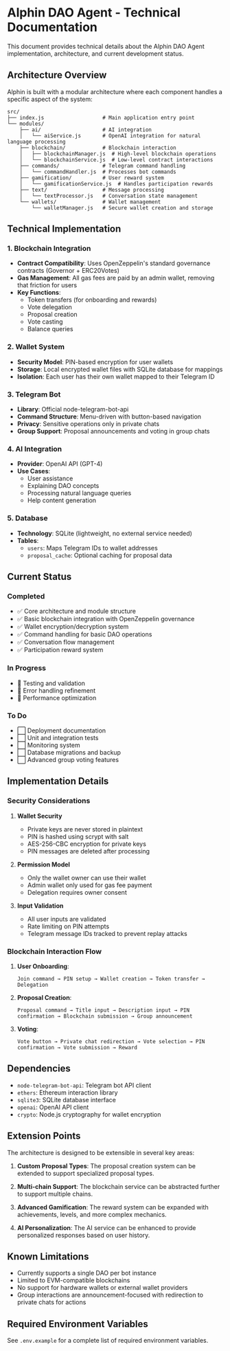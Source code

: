 # Alphin DAO Agent - Technical Documentation

This document provides technical details about the Alphin DAO Agent implementation, architecture, and current development status.

## Architecture Overview

Alphin is built with a modular architecture where each component handles a specific aspect of the system:

```
src/
├── index.js                   # Main application entry point
└── modules/
    ├── ai/                    # AI integration
    │   └── aiService.js       # OpenAI integration for natural language processing
    ├── blockchain/            # Blockchain interaction
    │   ├── blockchainManager.js  # High-level blockchain operations
    │   └── blockchainService.js  # Low-level contract interactions
    ├── commands/              # Telegram command handling
    │   └── commandHandler.js  # Processes bot commands
    ├── gamification/          # User reward system
    │   └── gamificationService.js  # Handles participation rewards
    ├── text/                  # Message processing
    │   └── textProcessor.js   # Conversation state management
    └── wallets/               # Wallet management
        └── walletManager.js   # Secure wallet creation and storage
```

## Technical Implementation

### 1. Blockchain Integration

- **Contract Compatibility**: Uses OpenZeppelin's standard governance contracts (Governor + ERC20Votes)
- **Gas Management**: All gas fees are paid by an admin wallet, removing that friction for users
- **Key Functions**:
  - Token transfers (for onboarding and rewards)
  - Vote delegation
  - Proposal creation
  - Vote casting
  - Balance queries

### 2. Wallet System

- **Security Model**: PIN-based encryption for user wallets
- **Storage**: Local encrypted wallet files with SQLite database for mappings
- **Isolation**: Each user has their own wallet mapped to their Telegram ID

### 3. Telegram Bot

- **Library**: Official node-telegram-bot-api
- **Command Structure**: Menu-driven with button-based navigation
- **Privacy**: Sensitive operations only in private chats
- **Group Support**: Proposal announcements and voting in group chats

### 4. AI Integration

- **Provider**: OpenAI API (GPT-4)
- **Use Cases**:
  - User assistance
  - Explaining DAO concepts
  - Processing natural language queries
  - Help content generation

### 5. Database

- **Technology**: SQLite (lightweight, no external service needed)
- **Tables**:
  - `users`: Maps Telegram IDs to wallet addresses
  - `proposal_cache`: Optional caching for proposal data

## Current Status

### Completed
- ✅ Core architecture and module structure
- ✅ Basic blockchain integration with OpenZeppelin governance
- ✅ Wallet encryption/decryption system
- ✅ Command handling for basic DAO operations
- ✅ Conversation flow management
- ✅ Participation reward system

### In Progress
- 🔄 Testing and validation
- 🔄 Error handling refinement
- 🔄 Performance optimization

### To Do
- ⬜ Deployment documentation
- ⬜ Unit and integration tests
- ⬜ Monitoring system
- ⬜ Database migrations and backup
- ⬜ Advanced group voting features

## Implementation Details

### Security Considerations

1. **Wallet Security**
   - Private keys are never stored in plaintext
   - PIN is hashed using scrypt with salt
   - AES-256-CBC encryption for private keys
   - PIN messages are deleted after processing

2. **Permission Model**
   - Only the wallet owner can use their wallet
   - Admin wallet only used for gas fee payment
   - Delegation requires owner consent

3. **Input Validation**
   - All user inputs are validated
   - Rate limiting on PIN attempts
   - Telegram message IDs tracked to prevent replay attacks

### Blockchain Interaction Flow

1. **User Onboarding**:
   ```
   Join command → PIN setup → Wallet creation → Token transfer → Delegation
   ```

2. **Proposal Creation**:
   ```
   Proposal command → Title input → Description input → PIN confirmation → Blockchain submission → Group announcement
   ```

3. **Voting**:
   ```
   Vote button → Private chat redirection → Vote selection → PIN confirmation → Vote submission → Reward
   ```

## Dependencies

- `node-telegram-bot-api`: Telegram bot API client
- `ethers`: Ethereum interaction library
- `sqlite3`: SQLite database interface
- `openai`: OpenAI API client
- `crypto`: Node.js cryptography for wallet encryption

## Extension Points

The architecture is designed to be extensible in several key areas:

1. **Custom Proposal Types**: The proposal creation system can be extended to support specialized proposal types.

2. **Multi-chain Support**: The blockchain service can be abstracted further to support multiple chains.

3. **Advanced Gamification**: The reward system can be expanded with achievements, levels, and more complex mechanics.

4. **AI Personalization**: The AI service can be enhanced to provide personalized responses based on user history.

## Known Limitations

- Currently supports a single DAO per bot instance
- Limited to EVM-compatible blockchains
- No support for hardware wallets or external wallet providers
- Group interactions are announcement-focused with redirection to private chats for actions

## Required Environment Variables

See `.env.example` for a complete list of required environment variables.
